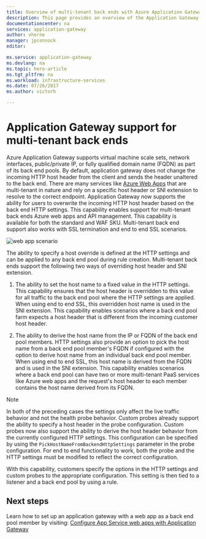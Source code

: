 ```yaml
---
title: Overview of multi-tenant back ends with Azure Application Gateway | Microsoft Docs
description: This page provides an overview of the Application Gateway support for multi-tenant back ends.
documentationcenter: na
services: application-gateway
author: vhorne
manager: jpconnock
editor: 

ms.service: application-gateway
ms.devlang: na
ms.topic: hero-article
ms.tgt_pltfrm: na
ms.workload: infrastructure-services
ms.date: 07/26/2017
ms.author: victorh

---
```


# Application Gateway support for multi-tenant back ends

Azure Application Gateway supports virtual machine scale sets, network interfaces, public/private IP, or fully qualified domain name (FQDN) as part of its back end pools. By default, application gateway does not change the incoming HTTP host header from the client and sends the header unaltered to the back end. There are many services like [Azure Web Apps](../app-service/app-service-web-overview.md) that are multi-tenant in nature and rely on a specific host header or SNI extension to resolve to the correct endpoint. Application Gateway now supports the ability for users to overwrite the incoming HTTP host header based on the back end HTTP settings. This capability enables support for multi-tenant back ends Azure web apps and API management. This capability is available for both the standard and WAF SKU. Multi-tenant back end support also works with SSL termination and end to end SSL scenarios.

![web app scenario](./media/application-gateway-web-app-overview/scenario.png)

The ability to specify a host override is defined at the HTTP settings and can be applied to any back end pool during rule creation. Multi-tenant back ends support the following two ways of overriding host header and SNI extension.

1. The ability to set the host name to a fixed value in the HTTP settings. This capability ensures that the host header is overridden to this value for all traffic to the back end pool where the HTTP settings are applied. When using end to end SSL, this overridden host name is used in the SNI extension. This capability enables scenarios where a back end pool farm expects a host header that is different from the incoming customer host header.

2. The ability to derive the host name from the IP or FQDN of the back end pool members. HTTP settings also provide an option to pick the host name from a back end pool member's FQDN if configured with the option to derive host name from an individual back end pool member. When using end to end SSL, this host name is derived from the FQDN and is used in the SNI extension. This capability enables scenarios where a back end pool can have two or more multi-tenant PaaS services like Azure web apps and the request's host header to each member contains the host name derived from its FQDN.

> [!NOTE]
> In both of the preceding cases the settings only affect the live traffic behavior and not the health probe behavior. Custom probes already support the ability to specify a host header in the probe configuration. Custom probes now also support the ability to derive the host header behavior from the currently configured HTTP settings. This configuration can be specified by using the `PickHostNameFromBackendHttpSettings` parameter in the probe configuration. For end to end functionality to work, both the probe and the HTTP settings must be modified to reflect the correct configuration.

With this capability, customers specify the options in the HTTP settings and custom probes to the appropriate configuration. This setting is then tied to a listener and a back end pool by using a rule.

## Next steps

Learn how to set up an application gateway with a web app as a back end pool member by visiting: [Configure App Service web apps with Application Gateway](application-gateway-web-app-powershell.md)
